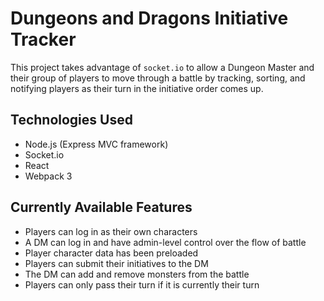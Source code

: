 # Dungeons and Dragons Initiative Tracker

This project takes advantage of `socket.io` to allow a Dungeon Master
and their group of players to move through a battle by tracking,
sorting, and notifying players as their turn in the initiative order
comes up.

## Technologies Used
* Node.js (Express MVC framework)
* Socket.io
* React
* Webpack 3

## Currently Available Features

* Players can log in as their own characters
* A DM can log in and have admin-level control over the flow of battle
* Player character data has been preloaded
* Players can submit their initiatives to the DM
* The DM can add and remove monsters from the battle
* Players can only pass their turn if it is currently their turn